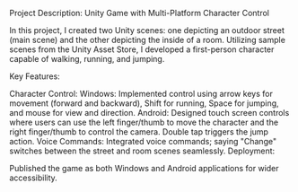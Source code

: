 Project Description: Unity Game with Multi-Platform Character Control

In this project, I created two Unity scenes: one depicting an outdoor street (main scene) and the other depicting the inside of a room. Utilizing sample scenes from the Unity Asset Store, I developed a first-person character capable of walking, running, and jumping.

Key Features:

Character Control:
Windows: Implemented control using arrow keys for movement (forward and backward), Shift for running, Space for jumping, and mouse for view and direction.
Android: Designed touch screen controls where users can use the left finger/thumb to move the character and the right finger/thumb to control the camera. Double tap triggers the jump action.
Voice Commands: Integrated voice commands; saying "Change" switches between the street and room scenes seamlessly.
Deployment:

Published the game as both Windows and Android applications for wider accessibility.
